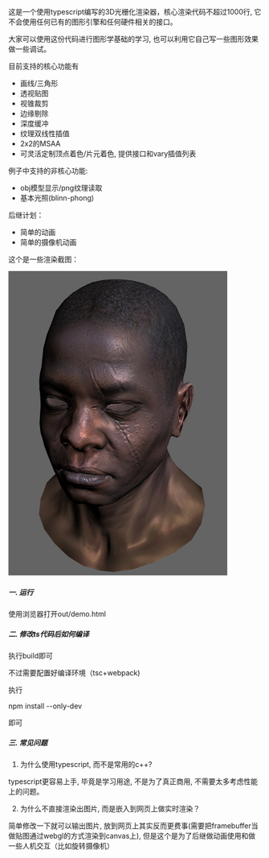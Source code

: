 
这是一个使用typescript编写的3D光栅化渲染器，核心渲染代码不超过1000行, 它不会使用任何已有的图形引擎和任何硬件相关的接口。

大家可以使用这份代码进行图形学基础的学习, 也可以利用它自己写一些图形效果做一些调试。


目前支持的核心功能有

  * 画线/三角形
  * 透视贴图
  * 视锥裁剪
  * 边缘剔除
  * 深度缓冲
  * 纹理双线性插值
  * 2x2的MSAA
  * 可灵活定制顶点着色/片元着色, 提供接口和vary插值列表
  
例子中支持的非核心功能:

  * obj模型显示/png纹理读取
  * 基本光照(blinn-phong)

后继计划：

  * 简单的动画
  * 简单的摄像机动画


这个是一些渲染截图：

![](./docs/head.png)






##### 一. 运行

 使用浏览器打开out/demo.html


##### 二. 修改ts代码后如何编译

执行build即可

不过需要配置好编译环境（tsc+webpack)

执行

npm install --only-dev 

即可

##### 三. 常见问题

1. 为什么使用typescript, 而不是常用的c++?

typescript更容易上手, 毕竟是学习用途, 不是为了真正商用, 不需要太多考虑性能上的问题。

2. 为什么不直接渲染出图片, 而是嵌入到网页上做实时渲染？ 

简单修改一下就可以输出图片, 放到网页上其实反而更费事(需要把framebuffer当做贴图通过webgl的方式渲染到canvas上), 但是这个是为了后继做动画使用和做一些人机交互（比如旋转摄像机）



